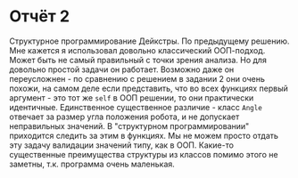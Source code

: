 # Отчёт 2

Структурное программирование Дейкстры. 
По предыдущему решению. Мне кажется я использовал довольно классический ООП-подход. Может быть не самый правильный с точки зрения анализа. Но для 
довольно простой задачи он работает. Возможно даже он переусложнен - 
по сравнению с решением в задании 2 они очень похожи, на самом
деле если представить, что во всех функциях первый аргумент - это 
тот же `self` в ООП решении, то они практически идентичные. 
Единственное существенное различие - класс `Angle` отвечает за 
размер угла положения робота, и не допускает неправильных значений.
В "структурном программировании" приходится следить за этим в функциях.
Мы не можем просто отдать эту задачу валидации значений типу, как в ООП.
Какие-то существенные преимущества структуры из классов помимо этого
не заметны, т.к. программа очень маленькая.
